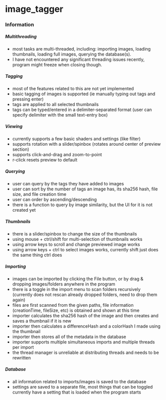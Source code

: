 # image_tagger

### Information
##### Multithreading
- most tasks are multi-threaded, including: importing images, loading thumbnails, loading full images, querying the database(s).
- I have not encountered any significant threading issues recently, program might freeze when closing though.

##### Tagging
- most of the features related to this are not yet implemented
- basic tagging of images is supported (ie manually typing out tags and pressing enter)
- tags are applied to all selected thumbnails
- tags can be typed/entered in a delimiter-separated format (user can specify delimiter with the small text-entry box)

##### Viewing
- currently supports a few basic shaders and settings (like filter)
- supports rotation with a slider/spinbox (rotates around center of preview section)
- supports click-and-drag and zoom-to-point
- r-click resets preview to default

##### Querying
- user can query by the tags they have added to images 
- user can sort by the number of tags an image has, its sha256 hash, file size, and file creation time
- user can order by ascending/descending
- there is a function to query by image similarity, but the UI for it is not created yet

##### Thumbnails
- there is a slider/spinbox to change the size of the thumbnails
- using mouse + ctrl/shift for multi-selection of thumbnails works
- using arrow keys to scroll and change previewed image works
- using arrow keys + ctrl to select images works, currently shift just does the same thing ctrl does

##### Importing
- images can be imported by clicking the File button, or by drag & dropping images/folders anywhere in the program
- there is a toggle in the import menu to scan folders recursively (currently does not rescan already dropped folders, need to drop them again)
- files are first scanned from the given paths, file information (creationTime, fileSize, etc) is obtained and shown at this time
- importer calculates the sha256 hash of the image and then creates and saves a thumbnail if it is new
- importer then calculates a differenceHash and a colorHash I made using the thumbnail
- importer then stores all of the metadata in the database 
- importer supports multiple simultaneous imports and multiple threads per import
- the thread manager is unreliable at distributing threads and needs to be rewritten

##### Database
- all information related to imports/images is saved to the database
- settings are saved to a separate file, most things that can be toggled currently have a setting that is loaded when the program starts

